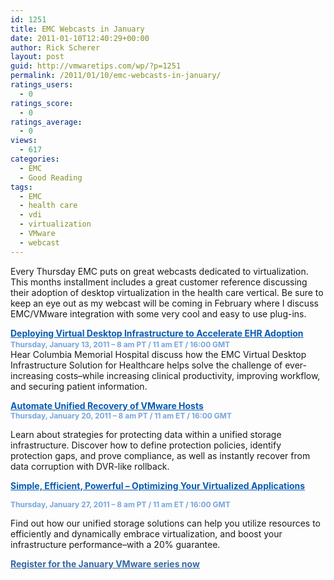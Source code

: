 ```yaml
---
id: 1251
title: EMC Webcasts in January
date: 2011-01-10T12:40:29+00:00
author: Rick Scherer
layout: post
guid: http://vmwaretips.com/wp/?p=1251
permalink: /2011/01/10/emc-webcasts-in-january/
ratings_users:
  - 0
ratings_score:
  - 0
ratings_average:
  - 0
views:
  - 617
categories:
  - EMC
  - Good Reading
tags:
  - EMC
  - health care
  - vdi
  - virtualization
  - VMware
  - webcast
---
```

Every Thursday EMC puts on great webcasts dedicated to virtualization. This months installment includes a great customer reference discussing their adoption of desktop virtualization in the health care vertical. Be sure to keep an eye out as my webcast will be coming in February where I discuss EMC/VMware integration with some very cool and easy to use plug-ins.

<a style="font-weight: bold; color: #085bb3;" href="http://info.emc.com/mk/submit/rd?_JS=T&URL=http%3A%2F%2Finfo.emc.com%2Fmk%2Fget%2FDBM9921-15612_raf_lp?reg_src=PA_Vmware&CID=&EID=DBM9921-15591&URL_Desc=Invitation%20Email%20Web%20View%20Body%3A%20Link%20to%20Individual%20Landing%20Page%20for%20Event%202&msg=ENG">Deploying Virtual Desktop Infrastructure to Accelerate EHR Adoption</a><span style="font-size: 12px; font-weight: bold; color: #7aa6db;"><br /> </span> <span style="font-size: 12px; font-weight: bold; color: #7aa6db;">Thursday, January 13, 2011 &#8211; 8 am PT / 11 am ET / 16:00 GMT</span><span style="color: #000000;"><br /> </span>Hear Columbia Memorial Hospital discuss how the EMC Virtual Desktop Infrastructure Solution for Healthcare helps solve the challenge of ever-increasing costs&#8211;while increasing clinical productivity, improving workflow, and securing patient information.

<a style="font-weight: bold; color: #085bb3;" href="http://info.emc.com/mk/submit/rd?_JS=T&URL=http%3A%2F%2Finfo.emc.com%2Fmk%2Fget%2FDBM9921-15613_raf_lp?reg_src=PA_Vmware&CID=&EID=DBM9921-15591&URL_Desc=Invitation%20Email%20Web%20View%20Body%3A%20Link%20to%20Individual%20Landing%20Page%20for%20Event%203&msg=ENG">Automate Unified Recovery of VMware Hosts</a><span style="font-size: 12px; font-weight: bold; color: #7aa6db;"><br /> </span> <span style="font-size: 12px; font-weight: bold; color: #7aa6db;">Thursday, January 20, 2011 &#8211; 8 am PT / 11 am ET / 16:00 GMT</span>
  
Learn about strategies for protecting data within a unified storage infrastructure. Discover how to define protection policies, identify protection gaps, and prove compliance, as well as instantly recover from data corruption with DVR-like rollback.

<a style="font-weight: bold; color: #085bb3;" href="http://info.emc.com/mk/submit/rd?_JS=T&URL=http%3A%2F%2Finfo.emc.com%2Fmk%2Fget%2FDBM9921-15614_raf_lp?reg_src=PA_Vmware&CID=&EID=DBM9921-15591&URL_Desc=Invitation%20Email%20Web%20View%20Body%3A%20Link%20to%20Individual%20Landing%20Page%20for%20Last%20Event&msg=ENG">Simple, Efficient, Powerful &#8211; Optimizing Your Virtualized Applications</a>
  
<span style="font-size: 12px; font-weight: bold; color: #7aa6db;">Thursday, January 27, 2011 &#8211; 8 am PT / 11 am ET / 16:00 GMT</span>
  
Find out how our unified storage solutions can help you utilize resources to efficiently and dynamically embrace virtualization, and boost your infrastructure performance&#8211;with a 20% guarantee.

<a style="font-weight: bold; color: #3469a3;" href="http://info.emc.com/mk/submit/rd?_JS=T&URL=http%3A%2F%2Finfo.emc.com%2Fmk%2Fget%2FDBM9921-15591_OE%3Freg_src=PA_Vmware&CID=&EID=DBM9921-15591&URL_Desc=Invitation%20Email%20Web%20View%20Body%3A%20Registration%20Text%20Link&msg=ENG" target="_blank">Register for the January VMware series now</a>